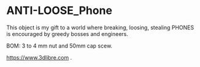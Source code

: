 # ANTI-LOOSE_Phone

This object is my gift to a world where breaking, loosing, stealing PHONES is encouraged by greedy bosses and engineers.

BOM: 3 to 4 mm nut and 50mm cap scew.

https://www.3dlibre.com .
